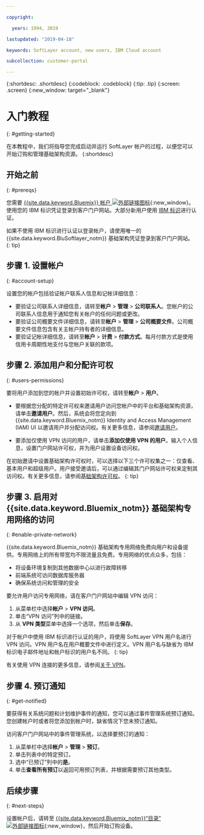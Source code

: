 ```yaml
---

copyright:

  years: 1994, 2019

lastupdated: "2019-04-18"

keywords: SoftLayer account, new users, IBM Cloud account

subcollection: customer-portal 

---
```


{:shortdesc: .shortdesc}
{:codeblock: .codeblock}
{:tip: .tip}
{:screen: .screen}
{:new_window: target="_blank"}


# 入门教程
{: #getting-started}

在本教程中，我们将指导您完成启动并运行 SoftLayer 帐户的过程，以便您可以开始订购和管理基础架构资源。
{:shortdesc}

## 开始之前
{: #prereqs}

您需要 [{{site.data.keyword.Bluemix}} 帐户 ![外部链接图标](../icons/launch-glyph.svg "外部链接图标")](https://cloud.ibm.com){:new_window}。使用您的 IBM 标识凭证登录到客户门户网站。大部分新用户使用 [IBM 标识](/docs/account?topic=account-switchtoIBMid#switchtoIBMid)进行认证。

如果不使用 IBM 标识进行认证以登录帐户，请使用唯一的 {{site.data.keyword.BluSoftlayer_notm}} 基础架构凭证登录到客户门户网站。
{: tip}

## 步骤 1. 设置帐户
{: #account-setup}

设置您的帐户包括验证帐户联系人信息和记帐详细信息：
 * 要验证公司联系人详细信息，请转至**帐户** > **管理** > **公司联系人**。您帐户的公司联系人信息用于通知您有关帐户的任何问题或更改。
 * 要验证公司概要文件详细信息，请转至**帐户** > **管理** > **公司概要文件**。公司概要文件信息包含有关主帐户持有者的详细信息。
 * 要验证记帐详细信息，请转至**帐户** > **计费** > **付款方式**。每月付款方式是使用信用卡周期性地支付与您帐户关联的款项。

## 步骤 2. 添加用户和分配许可权
{: #users-permissions}

要将用户添加到您的帐户并设置初始许可权，请转至**帐户** > **用户**。
 * 要根据您分配的特定许可权来邀请用户访问您帐户中的平台和基础架构资源，请单击**邀请用户**。然后，系统会将您定向到 {{site.data.keyword.Bluemix_notm}} Identity and Access Management (IAM) UI 以邀请用户并分配访问权。有关更多信息，请参阅[邀请用户](/docs/iam?topic=iam-iamuserinv#iamuserinv)。

 * 要添加仅使用 VPN 访问的用户，请单击**添加仅使用 VPN 的用户**。输入个人信息，设置门户网站许可权，并为用户设置设备访问权。

在初始邀请中设置基础架构许可权时，可以选择以下三个许可权集之一：仅查看、基本用户和超级用户。用户接受邀请后，可以通过编辑其门户网站许可权来定制其访问权。有关更多信息，请参阅[基础架构许可权](/docs/iam?topic=iam-infrapermission#infrapermission)。
{: tip}

## 步骤 3. 启用对 {{site.data.keyword.Bluemix_notm}} 基础架构专用网络的访问
{: #enable-private-network}

{{site.data.keyword.Bluemix_notm}} 基础架构专用网络免费向用户和设备提供。专用网络上的所有带宽均不限流量且免费。专用网络的优点众多，包括：
  * 将设备环境复制到其他数据中心以进行故障转移
  * 前端系统可访问数据库服务器
  * 确保系统访问和管理的安全

要允许用户访问专用网络，请在客户门户网站中编辑 VPN 访问：
  1. 从菜单栏中选择**帐户** > **VPN 访问**。  
  2. 单击“VPN 访问”列中的链接。
  3. 从 **VPN 类型**菜单中选择一个选项，然后单击**保存**。  

对于帐户中使用 IBM 标识进行认证的用户，将使用 SoftLayer VPN 用户名进行 VPN 访问。VPN 用户名在用户概要文件中进行定义。VPN 用户名与缺省为 IBM 标识电子邮件地址和帐户标识的用户名不同。
{: tip}

有关使用 VPN 连接的更多信息，请参阅[关于 VPN](/docs/infrastructure/iaas-vpn?topic=VPN-about-iaas-vpn#about-iaas-vpn)。

## 步骤 4. 预订通知
{: #get-notified}

要获得有关系统问题和计划维护事件的通知，您可以通过事件管理系统预订通知。您创建帐户时或者将您添加到帐户时，缺省情况下您未预订通知。

访问客户门户网站中的事件管理系统，以选择要预订的通知：

  1. 从菜单栏中选择**帐户** > **管理** > **预订**。
  2. 单击列表中的特定预订。
  3. 选中“已预订”列中的**是**。
  4. 单击**查看所有预订**以返回可用预订列表，并根据需要预订其他类型。

## 后续步骤
{: #next-steps}

设置帐户后，请转至 [{{site.data.keyword.Bluemix_notm}}“目录”![外部链接图标](../icons/launch-glyph.svg)](https://{DomainName}/catalog/?category=infrastructure){:new_window}，然后开始订购设备。
